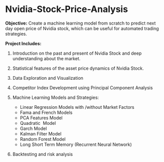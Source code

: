 # Nvidia-Stock-Price-Analysis

**Objective:** Create a machine learning model from scratch to predict next day open price of Nvidia stock, which can be useful for automated trading strategies.

**Project Includes:**

1. Introduction on the past and present of Nvidia Stock and deep understanding about the market.

2. Statistical features of the asset price dynamics of Nvidia Stock.

3. Data Exploration and Visualization

4. Competitor Index Development using Principal Component Analysis

5. Machine Learning Models and Strategies:
   - Linear Regression Models with /without Market Factors 
   - Fama and French Models
   - PCA Features Model
   - Quadratic  Model 
   - Garch Model
   - Kalman Filter Model
   - Random Forest Model
   - Long Short Term Memory (Recurrent Neural Network)
  
  6. Backtesting and risk analysis
